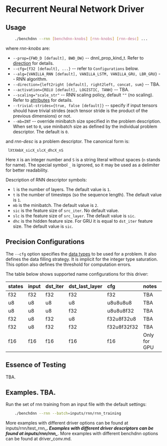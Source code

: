 # Recurrent Neural Network Driver

## Usage
``` sh
    ./benchdnn --rnn [benchdnn-knobs] [rnn-knobs] [rnn-desc] ...
```

where *rnn-knobs* are:

 - `--prop={FWD_D [default], BWD_DW}` -- dnnl_prop_kind_t.
            Refer to [direction](knobs_dir.md) for details.
 - `--cfg={f32 [default], ...}` -- refer to ``Configurations`` below.
 - `--alg={VANILLA_RNN [default], VANILLA_LSTM, VANILLA_GRU, LBR_GRU}`
            -- RNN algorithm.
 - `--direction={left2right [default], right2left, concat, sum}` -- TBA.
 - `--activation={RELU [default], LOGISTIC, TANH}` -- TBA.
 - `--scaling="scale_str"` -- RNN scaling policy, default `""` (no scaling).
            Refer to [attributes](knobs_attr.md) for details.
 - `--trivial-strides={true, false [default]}` -- specify if input
   tensors should have trivial strides (each tensor stride is the
   product of the previous dimensions) or not.
 - `--mb=INT` -- override minibatch size specified in the problem description.
             When set to `0`, use minibatch size as defined by the individual
             problem descriptor. The default is `0`.

and *rnn-desc* is a problem descriptor. The canonical form is:
```
 lXtXmbX_sicX_slcX_dhcX_nS
```
Here `X` is an integer number and `S` is a string literal without spaces (`n`
stands for name). The special symbol `_` is ignored, so it may be used as a
delimiter for better readability.

Description of RNN descriptor symbols:
 - `l` is the number of layers. The default value is `1`.
 - `t` is the number of timesteps (so the sequence length). The default value
             is `1`.
 - `mb` is the minibatch. The default value is `2`.
 - `sic` is the feature size of `src_iter`. No default value.
 - `slc` is the feature size of `src_layer`. The default value is `sic`.
 - `dhc` is the hidden feature size. For GRU it is equal to `dst_iter` feature
             size. The default value is `sic`.

## Precision Configurations

The `--cfg` option specifies the [data types](knobs_dt.md) to be used for a
problem. It also defines the data filling strategy. It is implicit for the
integer type saturation. This option also defines the threshold for computation
errors.

The table below shows supported name configurations for this driver:

| states | input | dst_iter  | dst_last_layer | cfg         | notes
|:---    |:---   |:---       |:---            |:---         |:---
| f32    | f32   | f32       | f32            | f32         | TBA
| u8     | u8    | u8        | u8             | u8u8u8u8    | TBA
| u8     | u8    | u8        | f32            | u8u8u8f32   | TBA
| f32    | u8    | f32       | u8             | f32u8f32u8  | TBA
| f32    | u8    | f32       | f32            | f32u8f32f32 | TBA
| f16    | f16   | f16       | f16            | f16         | Only for GPU


## Essence of Testing
TBA.


## Examples. TBA.

Run the set of rnn training from an input file with the default settings:
``` sh
    ./benchdnn --rnn --batch=inputs/rnn/rnn_training
```

More examples with different driver options can be found at
inputs/rnn/test_rnn_***. Examples with different driver descriptors can be found
at inputs/rnn/rnn_***. More examples with different benchdnn options can be
found at driver_conv.md.
